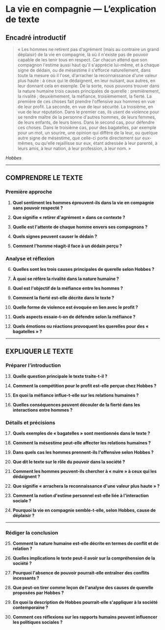 # La vie en compagnie — L’explication de texte

## Encadré introductif
> « Les hommes ne retirent pas d'agrément (mais au contraire un grand déplaisir) de la vie en compagnie, là où il n'existe pas de pouvoir capable de les tenir tous en respect. Car chacun attend que son compagnon l'estime aussi haut qu'il s'apprécie lui-même, et à chaque signe de dédain, ou de mésestime il s'efforce naturellement, dans toute la mesure où il l'ose, d'arracher la reconnaissance d'une valeur plus haute : à ceux qui le dédaignent, en leur nuisant, aux autres, en leur donnant cela en exemple. De la sorte, nous pouvons trouver dans la nature humaine trois causes principales de querelle : premièrement, la rivalité ; deuxièmement, la méfiance, troisièmement, la fierté. La première de ces choses fait prendre l'offensive aux hommes en vue de leur profit. La seconde, en vue de leur sécurité. La troisième, en vue de leur réputation. Dans le premier cas, ils usent de violence pour se rendre maître de la personne d'autres hommes, de leurs femmes, de leurs enfants, de leurs biens. Dans le second cas, pour défendre ces choses. Dans le troisième cas, pour des bagatelles, par exemple pour un mot, un sourire, une opinion qui diffère de la leur, ou quelque autre signe de mésestime, que celle-ci porte directement sur eux-mêmes, ou qu'elle rejaillisse sur eux, étant adressée à leur parenté, à leurs amis, à leur nation, à leur profession, à leur nom. »

*Hobbes*

---

## COMPRENDRE LE TEXTE

### Première approche

1. **Quel sentiment les hommes éprouvent-ils dans la vie en compagnie sans pouvoir respecté ?**  
   
2. **Que signifie « retirer d'agrément » dans ce contexte ?**  

3. **Quelle est l'attente de chaque homme envers ses compagnons ?**  

4. **Quels signes peuvent causer le dédain ?**  

5. **Comment l'homme réagit-il face à un dédain perçu ?**  

### Analyse et réflexion

6. **Quelles sont les trois causes principales de querelle selon Hobbes ?**  

7. **À quoi se réfère la rivalité dans la nature humaine ?**  

8. **Quel est l'objectif de la méfiance entre les hommes ?**  

9. **Comment la fierté est-elle décrite dans le texte ?**  

10. **Quelle forme de violence est évoquée en lien avec le profit ?**  

11. **Quels aspects essaie-t-on de défendre selon la méfiance ?**  

12. **Quels émotions ou réactions provoquent les querelles pour des « bagatelles » ?**  

---

## EXPLIQUER LE TEXTE

### Préparer l’introduction

13. **Quelle question principale le texte traite-t-il ?**  

14. **Comment la compétition pour le profit est-elle perçue chez Hobbes ?**  

15. **En quoi la méfiance influe-t-elle sur les relations humaines ?**  

16. **Quelles conséquences peuvent découler de la fierté dans les interactions entre hommes ?**  

### Détails et précisions

17. **Quels exemples de « bagatelles » sont mentionnés dans le texte ?**  

18. **Comment la mésestime peut-elle affecter les relations humaines ?**  

19. **Dans quels cas les hommes prennent-ils l'offensive selon Hobbes ?**  

20. **Que dit le texte sur le rôle du pouvoir dans la société ?**  

21. **Comment les hommes peuvent-ils chercher à « nuire » à ceux qui les dédaignent ?**  

22. **Que signifie « arrachera la reconnaissance d'une valeur plus haute » ?**  

23. **Comment la notion d'estime personnel est-elle liée à l'interaction sociale ?**  

24. **Pourquoi la vie en compagnie semble-t-elle, selon Hobbes, cause de déplaisir ?**  

---

### Rédiger la conclusion

25. **Comment la nature humaine est-elle décrite en termes de conflit et de relation ?**  

26. **Quelles implications le texte peut-il avoir sur la compréhension de la société ?**  

27. **Pourquoi l'absence de pouvoir pourrait-elle entraîner des conflits incessants ?**  

28. **Que peut-on tirer comme leçon de l'analyse des causes de querelle proposées par Hobbes ?**  

29. **En quoi la description de Hobbes pourrait-elle s'appliquer à la société contemporaine ?**  

30. **Comment ces réflexions sur les rapports humains peuvent influencer les politiques sociales ?**  